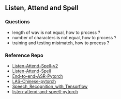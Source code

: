 ## Listen, Attend and Spell
### Questions
- length of wav is not equal, how to process ?
- number of characters is not equal, how to process ?
- training and testing mistmatch, how to process ?


### Reference Repo
- [Listen-Attend-Spell-v2][1]
- [Listen-Attend-Spell][2]
- [End-to-end-ASR-Pytorch][3]
- [LAS-Chinese-pytorch][4]
- [Speech_Recognition_with_Tensorflow][5]
- [listen-attend-and-speell-pytorch][6]

[1]:https://github.com/foamliu/Listen-Attend-Spell-v2
[2]:https://github.com/kaituoxu/Listen-Attend-Spell
[3]:https://github.com/Alexander-H-Liu/End-to-end-ASR-Pytorch
[4]:https://github.com/Xiaoxiaohuangg/LAS-Chinese-pytorch
[5]:https://github.com/thomasschmied/Speech_Recognition_with_Tensorflow
[6]:https://github.com/v-shmyhlo/listen-attend-and-speell-pytorch